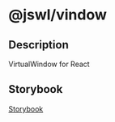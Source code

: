 # @jswl/vindow

## Description

VirtualWindow for React

## Storybook

[Storybook](https://reactlibraries.github.io/virtual-window/captures/master/stories/?path=/docs/components-virtualwindow--primary)  

